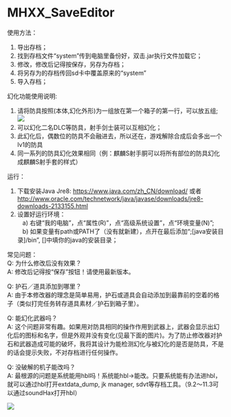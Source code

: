 # MHXX_SaveEditor

使用方法：
1. 导出存档；
2. 找到存档文件“system”传到电脑里备份好，双击.jar执行文件加载它；
3. 修改，修改后记得按保存，另存为存档；
4. 将另存为的存档传回sd卡中覆盖原来的“system”
5. 导入存档；

幻化功能使用说明:
1. 请将防具按照(本体,幻化外形)为一组放在第一个箱子的第一行，可以放五组;<img src="https://lh3.googleusercontent.com/ryMYnhz0jt-cHqnJU8AHdZ7GIQCPTI1muAPstteRJL2d-JDQZJVgz5tc5eE7vKIlxyB1=s170">
2. 可以幻化二名DLC等防具，射手剑士装可以互相幻化；
3. 此幻化后，偶数位的防具不会融进去，所以还在，游戏解除合成后会多出一个lv1的防具
4. 同一系列的防具幻化效果相同（例：麒麟S射手胴可以将所有部位的防具幻化成麒麟S射手套的样式）

运行：<br />
1. 下载安装Java Jre8: https://www.java.com/zh_CN/download/ 或者 http://www.oracle.com/technetwork/java/javase/downloads/jre8-downloads-2133155.html 
2. 设置好运行环境：<br />
    a) 右键“我的电脑”，点“属性(R)”，点“高级系统设置”，点“环境变量(N)”;<br />
    b) 如果变量有path或PATH了（没有就新建），点开在最后添加“;[java安装目录]/bin”, []中填你的java的安装目录；<br />

常见问题：<br />
Q: 为什么修改后没有效果？<br />
A: 修改后记得按“保存”按钮！请使用最新版本。<br />

Q: 护石／道具添加到哪里？<br />
A: 由于本修改器的理念是简单易用，护石或道具会自动添加到最靠前的空着的格子（类似打完任务转存道具素材／护石到箱子里）。<br />

Q: 能幻化武器吗？<br />
A: 这个问题非常有趣。如果用对防具相同的操作作用到武器上，武器会显示出幻化后的图标和名字，但是外观并没有变化(见最下面的图片)。为了防止修改器对护石和武器造成可能的破坏，我将其设计为能检测幻化与被幻化的是否是防具，不是的话会提示失败，不对存档进行任何操作。<br />

Q: 没破解的机子能改吗？<br />
A: 最根源的问题是系统能用hbl吗！系统能hbl->能改。只要系统能有办法进hbl，就可以通过hbl打开extdata_dump, jk manager, sdvt等存档工具。（9.2～11.3可以通过soundHax打开hbl）<br />

<img src="https://imgsa.baidu.com/forum/w%3D580/sign=ba62eabf3da85edffa8cfe2b795509d8/3803a651f3deb48f8a072231f91f3a292ff578e8.jpg">
